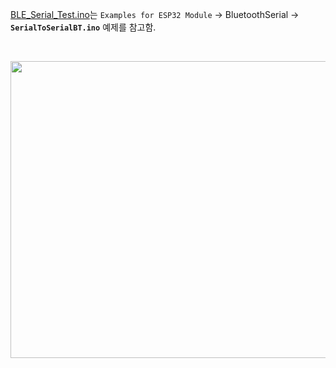[BLE_Serial_Test.ino](https://github.com/taejin-seong/ESP32-Test-and-Project-Using-Arduino-Lib/tree/master/ESP32%20DevKitC%20V4/T07.%20BLE%20Serial)는 `Examples for ESP32 Module` → BluetoothSerial → **`SerialToSerialBT.ino`** 예제를 참고함.

<br>
<p align="center">
   <img src="https://user-images.githubusercontent.com/70312248/170039349-f66654e0-45f3-44bf-848a-ae158be94b0b.png" width="731" height="475"/>  
</p> 
<br>
